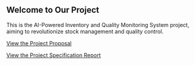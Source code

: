 ## Welcome to Our Project

This is the AI-Powered Inventory and Quality Monitoring System project, aiming to revolutionize stock management and quality control.

[View the Project Proposal](./proposal/)

[View the Project Specification Report](./Project_Specification_Report/)
